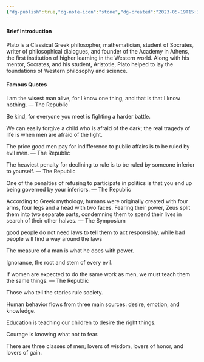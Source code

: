 ```yaml
---
{"dg-publish":true,"dg-note-icon":"stone","dg-created":"2023-05-19T15:32:00+08:00","dg-updated":"2023-05-19T17:32:00+08:00","tags":["plato","philosophers"],"dg-path":"Quote/Plato.md","permalink":"/Quote/Plato/","dgPassFrontmatter":true,"noteIcon":"stone","created":"2023-05-19T15:32:00+08:00","updated":"2023-05-19T17:32:00+08:00"}
---
```



#### Brief Introduction
Plato is a Classical Greek philosopher, mathematician, student of Socrates, writer of philosophical dialogues, and founder of the Academy in Athens, the first institution of higher learning in the Western world. Along with his mentor, Socrates, and his student, Aristotle, Plato helped to lay the foundations of Western philosophy and science.

#### Famous Quotes
I am the wisest man alive, for I know one thing, and that is that I know nothing.
― The Republic

Be kind, for everyone you meet is fighting a harder battle.

We can easily forgive a child who is afraid of the dark; the real tragedy of life is when men are afraid of the light.

The price good men pay for indifference to public affairs is to be ruled by evil men. 
― The Republic

The heaviest penalty for declining to rule is to be ruled by someone inferior to yourself.
― The Republic

One of the penalties of refusing to participate in politics is that you end up being governed by your inferiors.
― The Republic

According to Greek mythology, humans were originally created with four arms, four legs and a head with two faces. Fearing their power, Zeus split them into two separate parts, condemning them to spend their lives in search of their other halves.
― The Symposium

good people do not need laws to tell them to act responsibly, while bad people will find a way around the laws

The measure of a man is what he does with power.

Ignorance, the root and stem of every evil.

If women are expected to do the same work as men, we must teach them the same things.
― The Republic

Those who tell the stories rule society.

Human behavior flows from three main sources: desire, emotion, and knowledge.

Education is teaching our children to desire the right things.

Courage is knowing what not to fear.

There are three classes of men; lovers of wisdom, lovers of honor, and lovers of gain.

